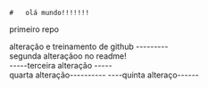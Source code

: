     #   olá mundo!!!!!!!
 primeiro repo

alteração e treinamento de github  ---------      
segunda alteraçãoo  no readme!      
-----terceira alteração -----   
     quarta alteração----------
----quinta alteraço------
